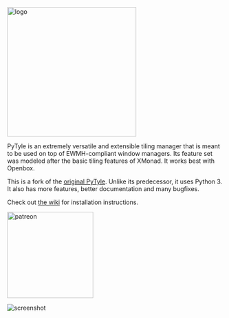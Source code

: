 <img src='https://gitlab.com/zehkira/pytyle1x/-/raw/master/banner.png' alt='logo' width='300'>

PyTyle is an extremely versatile and extensible tiling manager that is meant
to be used on top of EWMH-compliant window managers. Its feature set was modeled after
the basic tiling features of XMonad. It works best with Openbox.

This is a fork of the [original PyTyle](http://github.com/BurntSushi/pytyle1). Unlike its predecessor, it uses Python 3. It also has more features, better documentation and many bugfixes.

Check out [the wiki](https://gitlab.com/zehkira/pytyle1x/-/wikis/home) for installation instructions.

<a href='https://www.patreon.com/bePatron?u=65739770'>
    <img src='https://gitlab.com/zehkira/pytyle1x/-/raw/master/support.png' alt='patreon' width='200'>
</a>

![screenshot](https://gitlab.com/zehkira/pytyle1x/-/raw/master/screenshot.png)
